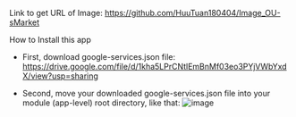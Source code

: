 Link to get URL of Image: https://github.com/HuuTuan180404/Image_OU-sMarket


How to Install this app

- First, download google-services.json file: https://drive.google.com/file/d/1kha5LPrCNtlEmBnMf03eo3PYjVWbYxdX/view?usp=sharing

- Second, move your downloaded google-services.json file
into your module (app-level) root directory, like that: 
![image](https://github.com/user-attachments/assets/d68fd821-67ec-44f5-9ac8-16cac019bc4e)




